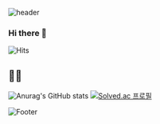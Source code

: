 ![header](https://capsule-render.vercel.app/api?type=waving&color=auto&height=300&section=header&text=Hi!%20GitHub%20Bambi&desc=How%20Hard%20Can%20It%20Be&descAlign=75)
### Hi there 👋
![Hits](https://hits.seeyoufarm.com/api/count/incr/badge.svg?url=https%3A%2F%2Fgithub.com%2FcodingBambi%2Fhit-counter&count_bg=%23575757&title_bg=%23C2C2C2&icon=github.svg&icon_color=%23515151&title=hits&edge_flat=false)

##  💖✨
![Anurag's GitHub stats](https://github-readme-stats.vercel.app/api?username=codingBambi&show_icons=true&theme=graywhite)
[![Solved.ac 프로필](http://mazassumnida.wtf/api/v2/generate_badge?boj=codingbambi)](https://solved.ac/codingbambi)




<!--
**codingBambi/codingBambi** is a  _special_ ✨ repository because its `README.md` (this file) appears on your GitHub profile.

Here are some ideas to get you started:

- 🔭 I’m currently working on ...
- 🌱 I’m currently learning ...
- 👯 I’m looking to collaborate on ...
- 🤔 I’m looking for help with ...
- 💬 Ask me about ...
- 📫 How to reach me: ...
- 😄 Pronouns: ...
- ⚡ Fun fact: ...
-->
![Footer](https://capsule-render.vercel.app/api?type=waving&color=auto&height=200&section=footer)
